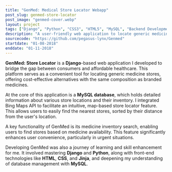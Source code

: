 ```yaml
---
title: "GenMed: Medical Store Locator Webapp"
post_slug: genmed-store-locator
post_image: "genmed-cover.webp"
layout: project
tags: ["Django", "Python", "CSS3", "HTML5", "MySQL", "Backend Development"]
description: "A user-friendly web application to locate generic medicine stores in your area."
sourcecode: "https://github.com/pegasus-lynx/Genmed"
startdate: "01-08-2018"
enddate: "01-11-2018"
---
```


**GenMed: Store Locator** is a **Django**-based web application I developed to 
bridge the gap between consumers and affordable healthcare. This 
platform serves as a convenient tool for locating generic medicine 
stores, offering cost-effective alternatives with the same composition 
as branded medicines.

At the core of this application is a **MySQL database**, which holds detailed 
information about various store locations and their inventory. I integrated 
Bing Maps API to facilitate an intuitive, map-based store locator feature. 
This allows users to easily find the nearest stores, sorted by their distance 
from the user's location.

A key functionality of GenMed is its medicine inventory search, enabling users 
to find stores based on medicine availability. This feature significantly 
enhances user convenience, particularly in urgent situations.

Developing GenMed was also a journey of learning and skill enhancement for me. 
It involved mastering **Django** and **Python**, along with front-end technologies 
like **HTML**, **CSS**, and **Jinja**, and deepening my understanding of database 
management with **MySQL**.